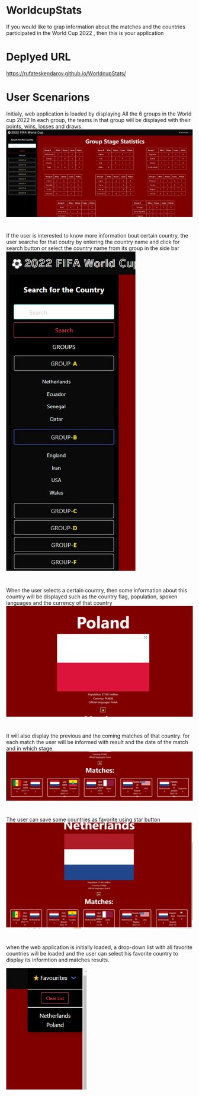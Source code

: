 # WorldcupStats
If you would like to grap information about the matches and the countries participated in the World Cup 2022 , then this is your application

# Deplyed URL
https://rufateskendarov.github.io/WorldcupStats/


#
# User Scenarions
Initialy, web application is loaded by displaying All the 6 groups in the World cup 2022
In each group, the teams in that group will be displayed with their points, wins, losses and draws.
![screenshots](develop/screenshots/firstpage.png)

#
If the user is interested to know more information bout certain country, the user searche for that coutry by entering the country name and click for search button
or select the country name from its group in the side bar
![screenshots](develop/screenshots/selectcountry.png)

#
When the user selects a certain country, then some information about this country will be displayed such as the country flag, population, spoken languages and the currency of that country
![screenshots](develop/screenshots/countryinfo.png)


#
It will also display the previous and the coming matches of that country. for each match the user will be informed with result and the date of the match and in which stage.
![screenshots](develop/screenshots/matches.png)

#
The user can save some countries as favorite using star button
![screenshots](develop/screenshots/save.png)

#

when the web application is initially loaded, a drop-down list with all favorite countries will be loaded and the user can select his favorite country to display its informtion and matches results.

![screenshots](develop/screenshots/favList.png)


